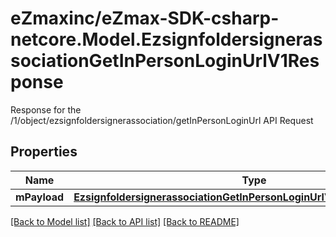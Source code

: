 # eZmaxinc/eZmax-SDK-csharp-netcore.Model.EzsignfoldersignerassociationGetInPersonLoginUrlV1Response
Response for the /1/object/ezsignfoldersignerassociation/getInPersonLoginUrl API Request
## Properties

Name | Type | Description | Notes
------------ | ------------- | ------------- | -------------
**mPayload** | [**EzsignfoldersignerassociationGetInPersonLoginUrlV1ResponseMPayload**](EzsignfoldersignerassociationGetInPersonLoginUrlV1ResponseMPayload.md) |  | 

[[Back to Model list]](../README.md#documentation-for-models) [[Back to API list]](../README.md#documentation-for-api-endpoints) [[Back to README]](../README.md)

